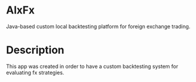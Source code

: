 # AlxFx
Java-based custom local backtesting platform for foreign exchange trading.

# Description
This app was created in order to have a custom backtesting system for evaluating fx strategies.